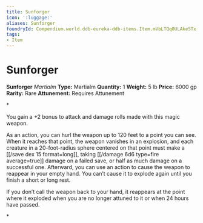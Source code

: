 ```yaml
---
title: Sunforger
icon: ':luggage:'
aliases: Sunforger
foundryId: Compendium.world.ddb-eureka-ddb-items.Item.mVbLTQq0ULAke5Tx
tags:
- Item
---
```


# Sunforger

**Sunforger**
_Martialm_
**Type:** Martialm
**Quantity:** 1
**Weight:** 5 lb
**Price:** 6000 gp
**Rarity:** Rare
**Attunement:** Requires Attunement

*<p>You gain a +2 bonus to attack and damage rolls made with this magic weapon.

As an action, you can hurl the weapon up to 120 feet to a point you can see. When it reaches that point, the weapon vanishes in an explosion, and each creature in a 20-foot-radius sphere centered on that point must make a [[/save dex 15 format=long]], taking  [[/damage 6d6 type=fire average=true]] damage on a failed save, or half as much damage on a successful one. Afterward, you can use an action to cause the weapon to reappear in your empty hand. You can’t cause it to explode again until you finish a short or long rest.

If you don’t call the weapon back to your hand, it reappears at the point where it exploded when you are no longer attuned to it or when 24 hours have passed.</p>*